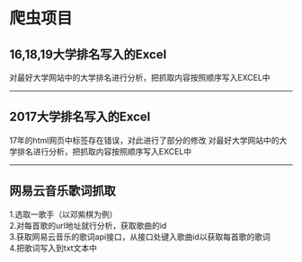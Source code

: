爬虫项目
=======

16,18,19大学排名写入的Excel
------------------------------
对最好大学网站中的大学排名进行分析，把抓取内容按照顺序写入EXCEL中

-   -   -   -   -   -   -   -   -   -   -   -   -   - 

2017大学排名写入的Excel
------------------------------
17年的html网页中<tr>标签存在错误，对此进行了部分的修改
对最好大学网站中的大学排名进行分析，把抓取内容按照顺序写入EXCEL中

-   -   -   -   -   -   -   -   -   -   -   -   -   - 
网易云音乐歌词抓取
----------------
1.选取一歌手（以邓紫棋为例）<br>
2.对每首歌的url地址就行分析，获取歌曲的id<br>
3.获取网易云音乐的歌词api接口，从接口处键入歌曲id以获取每首歌的歌词<br>
4.把歌词写入到txt文本中<br>
